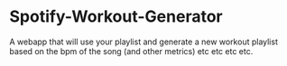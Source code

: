 # Spotify-Workout-Generator
A webapp that will use your playlist and generate a new workout playlist based on the bpm of the song (and other metrics) etc etc etc etc.
